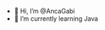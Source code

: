 - 👋 Hi, I’m @AncaGabi
- 🌱 I’m currently learning Java


<!---
AncaGabi/AncaGabi is a ✨ special ✨ repository because its `README.md` (this file) appears on your GitHub profile.
You can click the Preview link to take a look at your changes.
--->
